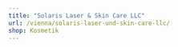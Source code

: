 ```yaml
---
title: "Solaris Laser & Skin Care LLC"
url: /vienna/solaris-laser-und-skin-care-llc/
shop: Kosmetik
---
```


